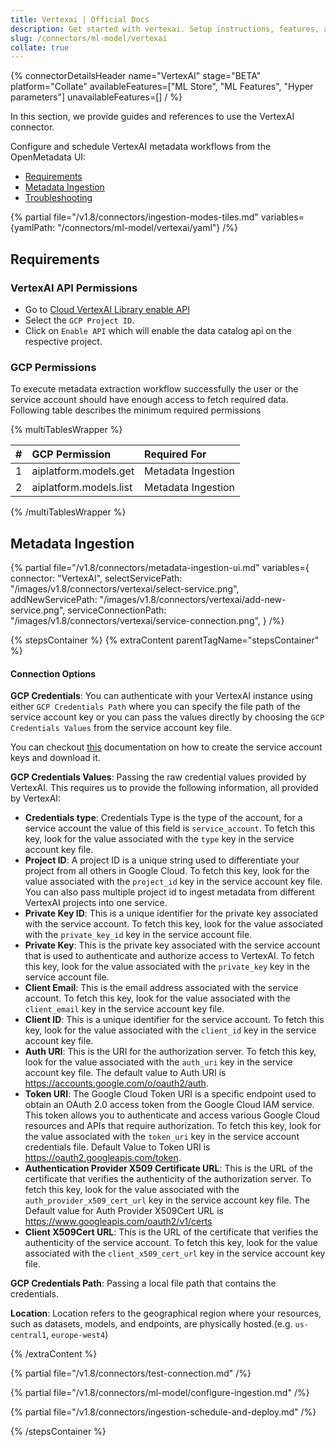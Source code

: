 ```yaml
---
title: Vertexai | Official Docs
description: Get started with vertexai. Setup instructions, features, and configuration details inside.
slug: /connectors/ml-model/vertexai
collate: true
---
```


{% connectorDetailsHeader
name="VertexAI"
stage="BETA"
platform="Collate"
availableFeatures=["ML Store", "ML Features", "Hyper parameters"]
unavailableFeatures=[]
/ %}

In this section, we provide guides and references to use the VertexAI connector.

Configure and schedule VertexAI metadata workflows from the OpenMetadata UI:

- [Requirements](#requirements)
- [Metadata Ingestion](#metadata-ingestion)
- [Troubleshooting](/connectors/ml-model/vertexai/troubleshooting)

{% partial file="/v1.8/connectors/ingestion-modes-tiles.md" variables={yamlPath: "/connectors/ml-model/vertexai/yaml"} /%}

## Requirements

### VertexAI API Permissions 

- Go to [Cloud VertexAI Library enable API](https://cloud.google.com/vertex-ai/docs/featurestore/setup)
- Select the `GCP Project ID`.
- Click on `Enable API` which will enable the data catalog api on the respective project.

### GCP Permissions

To execute metadata extraction workflow successfully the user or the service account should have enough access to fetch required data. Following table describes the minimum required permissions

{% multiTablesWrapper %}

| #    | GCP Permission                | Required For            |
| :--- | :---------------------------- | :---------------------- |
| 1    | aiplatform.models.get         | Metadata Ingestion      |
| 2    | aiplatform.models.list        | Metadata Ingestion      |


{% /multiTablesWrapper %}


## Metadata Ingestion

{% partial 
  file="/v1.8/connectors/metadata-ingestion-ui.md" 
  variables={
    connector: "VertexAI", 
    selectServicePath: "/images/v1.8/connectors/vertexai/select-service.png",
    addNewServicePath: "/images/v1.8/connectors/vertexai/add-new-service.png",
    serviceConnectionPath: "/images/v1.8/connectors/vertexai/service-connection.png",
} 
/%}

{% stepsContainer %}
{% extraContent parentTagName="stepsContainer" %}

#### Connection Options

**GCP Credentials**: 
You can authenticate with your VertexAI instance using either `GCP Credentials Path` where you can specify the file path of the service account key or you can pass the values directly by choosing the `GCP Credentials Values` from the service account key file.

You can checkout [this](https://cloud.google.com/iam/docs/keys-create-delete#iam-service-account-keys-create-console) documentation on how to create the service account keys and download it.

**GCP Credentials Values**: Passing the raw credential values provided by VertexAI. This requires us to provide the following information, all provided by VertexAI:

- **Credentials type**: Credentials Type is the type of the account, for a service account the value of this field is `service_account`. To fetch this key, look for the value associated with the `type` key in the service account key file.
- **Project ID**: A project ID is a unique string used to differentiate your project from all others in Google Cloud. To fetch this key, look for the value associated with the `project_id` key in the service account key file. You can also pass multiple project id to ingest metadata from different VertexAI projects into one service.
- **Private Key ID**: This is a unique identifier for the private key associated with the service account. To fetch this key, look for the value associated with the `private_key_id` key in the service account file.
- **Private Key**: This is the private key associated with the service account that is used to authenticate and authorize access to VertexAI. To fetch this key, look for the value associated with the `private_key` key in the service account file.
- **Client Email**: This is the email address associated with the service account. To fetch this key, look for the value associated with the `client_email` key in the service account key file.
- **Client ID**: This is a unique identifier for the service account. To fetch this key, look for the value associated with the `client_id` key in the service account key  file.
- **Auth URI**: This is the URI for the authorization server. To fetch this key, look for the value associated with the `auth_uri` key in the service account key file. The default value to Auth URI is https://accounts.google.com/o/oauth2/auth.
- **Token URI**: The Google Cloud Token URI is a specific endpoint used to obtain an OAuth 2.0 access token from the Google Cloud IAM service. This token allows you to authenticate and access various Google Cloud resources and APIs that require authorization. To fetch this key, look for the value associated with the `token_uri` key in the service account credentials file. Default Value to Token URI is https://oauth2.googleapis.com/token.
- **Authentication Provider X509 Certificate URL**: This is the URL of the certificate that verifies the authenticity of the authorization server. To fetch this key, look for the value associated with the `auth_provider_x509_cert_url` key in the service account key file. The Default value for Auth Provider X509Cert URL is https://www.googleapis.com/oauth2/v1/certs
- **Client X509Cert URL**: This is the URL of the certificate that verifies the authenticity of the service account. To fetch this key, look for the value associated with the `client_x509_cert_url` key in the service account key  file.

**GCP Credentials Path**: Passing a local file path that contains the credentials.


**Location**:
Location refers to the geographical region where your resources, such as datasets, models, and endpoints, are physically hosted.(e.g. `us-central1`, `europe-west4`)

{% /extraContent %}

{% partial file="/v1.8/connectors/test-connection.md" /%}

{% partial file="/v1.8/connectors/ml-model/configure-ingestion.md" /%}

{% partial file="/v1.8/connectors/ingestion-schedule-and-deploy.md" /%}

{% /stepsContainer %}
